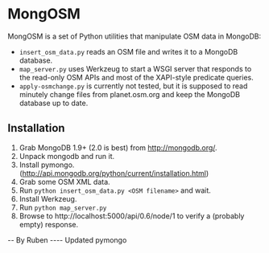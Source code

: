 MongOSM
=======

MongOSM is a set of Python utilities that manipulate OSM data in MongoDB:

- `insert_osm_data.py` reads an OSM file and writes it to a MongoDB database.
- `map_server.py` uses Werkzeug to start a WSGI server that responds to the
  read-only OSM APIs and most of the XAPI-style predicate queries.
- `apply-osmchange.py` is currently not tested, but it is supposed to read
  minutely change files from planet.osm.org and keep the MongoDB database
  up to date.

Installation
------------

1. Grab MongoDB 1.9+ (2.0 is best) from http://mongodb.org/.
2. Unpack mongodb and run it.
3. Install pymongo. (http://api.mongodb.org/python/current/installation.html)
4. Grab some OSM XML data.
5. Run `python insert_osm_data.py <OSM filename>` and wait.
6. Install Werkzeug.
7. Run `python map_server.py`
8. Browse to http://localhost:5000/api/0.6/node/1 to verify a (probably empty)
   response.



-- By Ruben ---- Updated pymongo